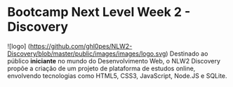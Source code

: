# Bootcamp Next Level Week 2 - Discovery

![logo] (https://github.com/ghl0pes/NLW2-Discovery/blob/master/public/images/images/logo.svg)
Destinado ao público **iniciante** no mundo do Desenvolvimento Web, o NLW2 Discovery propõe a criação de um projeto de plataforma de estudos online, envolvendo tecnologias como HTML5, CSS3, JavaScript, Node.JS e SQLite. 
